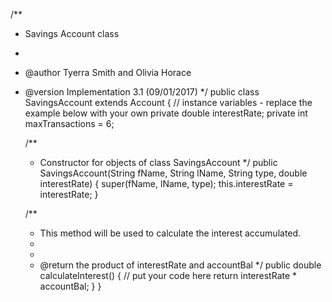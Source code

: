 
/**
 * Savings Account class
 *
 * @author Tyerra Smith and Olivia Horace
 * @version Implementation 3.1 (09/01/2017)
 */
public class SavingsAccount extends Account
{
    // instance variables - replace the example below with your own
    private double interestRate;
    private int maxTransactions = 6;

    /**
     * Constructor for objects of class SavingsAccount
     */
    public SavingsAccount(String fName, String lName, String type, double interestRate)
    {
        super(fName, lName, type);
        this.interestRate = interestRate;
    }

    /**
     * This method will be used to calculate the interest accumulated.
     *
     * 
     * @return    the product of interestRate and accountBal
     */
    public double calculateInterest()
    {
        // put your code here
        return interestRate * accountBal;
    }
}